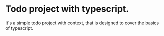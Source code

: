 # Todo project with typescript.

It's a simple todo project with context, that is designed to cover the basics of typescript.





